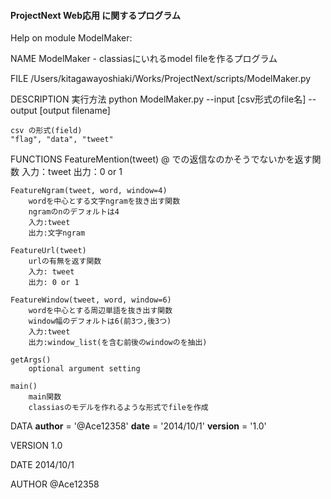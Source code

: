 #### ProjectNext Web応用 に関するプログラム
Help on module ModelMaker:

NAME
    ModelMaker - classiasにいれるmodel fileを作るプログラム

FILE
    /Users/kitagawayoshiaki/Works/ProjectNext/scripts/ModelMaker.py

DESCRIPTION
    実行方法
    python ModelMaker.py --input [csv形式のfile名] --output [output filename]
    
    csv の形式(field)
    "flag", "data", "tweet"

FUNCTIONS
    FeatureMention(tweet)
        @ での返信なのかそうでないかを返す関数
        入力：tweet
        出力：0 or 1
    
    FeatureNgram(tweet, word, window=4)
        wordを中心とする文字ngramを抜き出す関数
        ngramのnのデフォルトは4
        入力:tweet
        出力:文字ngram
    
    FeatureUrl(tweet)
        urlの有無を返す関数
        入力: tweet
        出力: 0 or 1
    
    FeatureWindow(tweet, word, window=6)
        wordを中心とする周辺単語を抜き出す関数
        window幅のデフォルトは6(前3つ,後3つ)
        入力:tweet
        出力:window_list(を含む前後のwindowのを抽出)
    
    getArgs()
        optional argument setting
    
    main()
        main関数
        classiasのモデルを作れるような形式でfileを作成

DATA
    __author__ = '@Ace12358'
    __date__ = '2014/10/1'
    __version__ = '1.0'

VERSION
    1.0

DATE
    2014/10/1

AUTHOR
    @Ace12358



